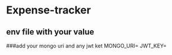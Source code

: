 # Expense-tracker
## env file with your value
###add your mongo uri and any jwt ket
MONGO_URI=
JWT_KEY=
